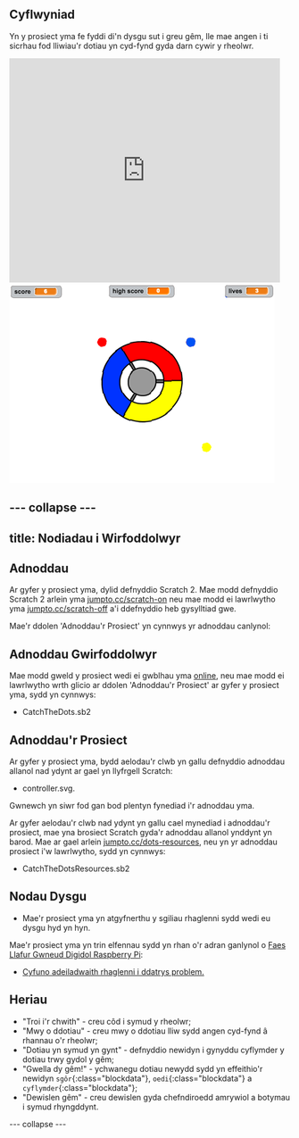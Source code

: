 ## Cyflwyniad

Yn y prosiect yma fe fyddi di'n dysgu sut i greu gêm, lle mae angen i ti sicrhau fod lliwiau'r dotiau yn cyd-fynd gyda darn cywir y rheolwr.

<div class="scratch-preview">
  <iframe allowtransparency="true" width="485" height="402" src="https://scratch.mit.edu/projects/embed/44942820/?autostart=false" frameborder="0"></iframe>
  <img src="images/dots-final.png">
</div>

--- collapse ---
---
title: Nodiadau i Wirfoddolwyr
---

## Adnoddau
Ar gyfer y prosiect yma, dylid defnyddio Scratch 2.  Mae modd defnyddio Scratch 2 arlein yma [jumpto.cc/scratch-on](http://jumpto.cc/scratch-on) neu mae modd ei lawrlwytho yma [jumpto.cc/scratch-off](http://jumpto.cc/scratch-off) a'i ddefnyddio heb gysylltiad gwe.

Mae'r ddolen 'Adnoddau'r Prosiect' yn cynnwys yr adnoddau canlynol:

## Adnoddau Gwirfoddolwyr

Mae modd gweld y prosiect wedi ei gwblhau yma <a href="http://scratch.mit.edu/projects/44942820/#editor">online</a>, neu mae modd ei lawrlwytho wrth glicio ar ddolen 'Adnoddau'r Prosiect' ar gyfer y prosiect yma, sydd yn cynnwys:

+ CatchTheDots.sb2

## Adnoddau'r Prosiect

Ar gyfer y prosiect yma, bydd aelodau'r clwb yn gallu defnyddio adnoddau allanol nad ydynt ar gael yn llyfrgell Scratch:

+ controller.svg.

Gwnewch yn siwr fod gan bod plentyn fynediad i'r adnoddau yma.

Ar gyfer aelodau'r clwb nad ydynt yn gallu cael mynediad i adnoddau'r prosiect, mae yna brosiect Scratch gyda'r adnoddau allanol ynddynt yn barod. Mae ar gael arlein [jumpto.cc/dots-resources](http://jumpto.cc/dots-resources), neu yn yr adnoddau prosiect i'w lawrlwytho, sydd yn cynnwys:

+ CatchTheDotsResources.sb2 

## Nodau Dysgu
+ Mae'r prosiect yma yn atgyfnerthu y sgiliau rhaglenni sydd wedi eu dysgu hyd yn hyn.

Mae'r prosiect yma yn trin elfennau sydd yn rhan o'r adran ganlynol o [Faes Llafur Gwneud Digidol Raspberry Pi](http://rpf.io/curriculum):

+ [Cyfuno adeiladwaith rhaglenni i ddatrys problem.](https://www.raspberrypi.org/curriculum/programming/builder)

## Heriau
+ "Troi i'r chwith" - creu côd i symud y rheolwr;
+ "Mwy o ddotiau" - creu mwy o ddotiau lliw sydd angen cyd-fynd â rhannau o'r rheolwr; 
+ "Dotiau yn symud yn gynt" - defnyddio newidyn i gynyddu cyflymder y dotiau trwy gydol y gêm; 
+ "Gwella dy gêm!" - ychwanegu dotiau newydd sydd yn effeithio'r newidyn `sgôr`{:class="blockdata"}, `oedi`{:class="blockdata"} a `cyflymder`{:class="blockdata"}; 
+ "Dewislen gêm" - creu dewislen gyda chefndiroedd amrywiol a botymau i symud rhyngddynt. 

--- collapse ---
